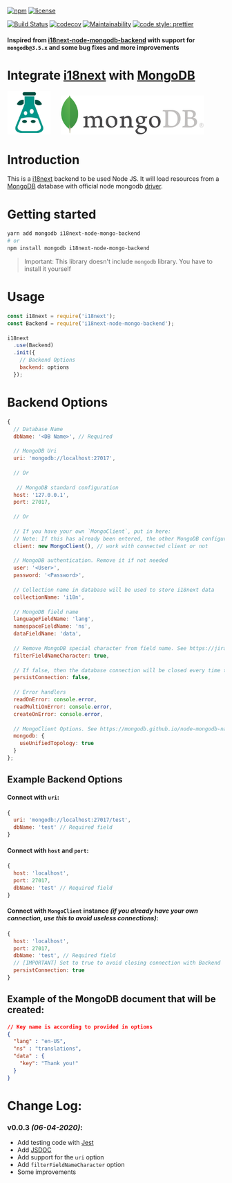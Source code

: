 [![npm](https://badgen.net/npm/v/i18next-node-mongo-backend?color=red)](https://www.npmjs.com/package/i18next-node-mongo-backend)
[![license](https://badgen.net/npm/license/i18next-node-mongo-backend)](https://github.com/laodemalfatih/i18next-node-mongo-backend/blob/master/LICENSE)

[![Build Status](https://travis-ci.com/laodemalfatih/i18next-node-mongo-backend.svg)](https://travis-ci.com/laodemalfatih/i18next-node-mongo-backend)
[![codecov](https://codecov.io/gh/laodemalfatih/i18next-node-mongo-backend/branch/master/graph/badge.svg)](https://codecov.io/gh/laodemalfatih/i18next-node-mongo-backend)
[![Maintainability](https://api.codeclimate.com/v1/badges/5fc60912b2776f1e1a53/maintainability)](https://codeclimate.com/github/laodemalfatih/i18next-node-mongo-backend/maintainability)
[![code style: prettier](https://img.shields.io/badge/code_style-prettier-ff69b4.svg)](https://github.com/prettier/prettier)

#### Inspired from [i18next-node-mongodb-backend](https://github.com/gian788/i18next-node-mongodb-backend) with support for `mongodb@3.5.x` and some bug fixes and more improvements

# Integrate [i18next](https://github.com/i18next/i18next) with [MongoDB](https://www.mongodb.com/)

<img src="assets/i18next.png" alt="I18next Logo" width="100"/><img src="assets/mongodb.png" alt="MongoDB Logo" width="330" style="margin-left: 25px;"/>

# Introduction

This is a [i18next](https://github.com/i18next/i18next) backend to be used Node JS. It will load resources from a [MongoDB](https://www.mongodb.org) database with official node mongodb [driver](https://mongodb.github.io/node-mongodb-native/3.5/).

# Getting started

```bash
yarn add mongodb i18next-node-mongo-backend
# or
npm install mongodb i18next-node-mongo-backend
```

> Important: This library doesn't include `mongodb` library. You have to install it yourself

# Usage

```js
const i18next = require('i18next');
const Backend = require('i18next-node-mongo-backend');

i18next
  .use(Backend)
  .init({
    // Backend Options
    backend: options
  });
```

# Backend Options

```js
{
  // Database Name
  dbName: '<DB Name>', // Required

  // MongoDB Uri
  uri: 'mongodb://localhost:27017',

  // Or

   // MongoDB standard configuration
  host: '127.0.0.1',
  port: 27017,

  // Or

  // If you have your own `MongoClient`, put in here:
  // Note: If this has already been entered, the other MongoDB configurations will be ignored
  client: new MongoClient(), // work with connected client or not

  // MongoDB authentication. Remove it if not needed
  user: '<User>',
  password: '<Password>',

  // Collection name in database will be used to store i18next data
  collectionName: 'i18n',

  // MongoDB field name
  languageFieldName: 'lang',
  namespaceFieldName: 'ns',
  dataFieldName: 'data',

  // Remove MongoDB special character from field name. See https://jira.mongodb.org/browse/SERVER-3229
  filterFieldNameCharacter: true,

  // If false, then the database connection will be closed every time the i18next event completes
  persistConnection: false,

  // Error handlers
  readOnError: console.error,
  readMultiOnError: console.error,
  createOnError: console.error,

  // MongoClient Options. See https://mongodb.github.io/node-mongodb-native/3.5/api/MongoClient.html
  mongodb: {
    useUnifiedTopology: true
  }
};
```

## Example Backend Options

#### Connect with `uri`:
```js
{
  uri: 'mongodb://localhost:27017/test',
  dbName: 'test' // Required field
}
```

#### Connect with `host` and `port`:
```js
{
  host: 'localhost',
  port: 27017,
  dbName: 'test' // Required field
}
```

#### Connect with `MongoClient` instance _(if you already have your own connection, use this to avoid useless connections)_:
```js
{
  host: 'localhost',
  port: 27017,
  dbName: 'test', // Required field
  // [IMPORTANT] Set to true to avoid closing connection with Backend
  persistConnection: true
}
```

## Example of the MongoDB document that will be created:
```json
// Key name is according to provided in options
{
  "lang" : "en-US",
  "ns" : "translations",
  "data" : {
    "key": "Thank you!"
  }
}
```

# Change Log:

### v0.0.3 _(06-04-2020)_:
  - Add testing code with [Jest](https://jestjs.io/)
  - Add [JSDOC](https://jsdoc.app/)
  - Add support for the `uri` option
  - Add `filterFieldNameCharacter` option
  - Some improvements
